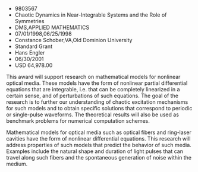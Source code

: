 
* 9803567
* Chaotic Dynamics in Near-Integrable Systems and the Role of Symmetries
* DMS,APPLIED MATHEMATICS
* 07/01/1998,06/25/1998
* Constance Schober,VA,Old Dominion University
* Standard Grant
* Hans Engler
* 06/30/2001
* USD 64,978.00

This award will support research on mathematical models for nonlinear optical
media. These models have the form of nonlinear partial differential equations
that are integrable, i.e. that can be completely linearized in a certain sense,
and of perturbations of such equations. The goal of the research is to further
our understanding of chaotic excitation mechanisms for such models and to obtain
specific solutions that correspond to periodic or single-pulse waveforms. The
theoretical results will also be used as benchmark problems for numerical
computation schemes.

Mathematical models for optical media such as optical fibers and ring-laser
cavities have the form of nonlinear differential equations. This research will
address properties of such models that predict the behavior of such media.
Examples include the natural shape and duration of light pulses that can travel
along such fibers and the spontaneous generation of noise within the medium.
